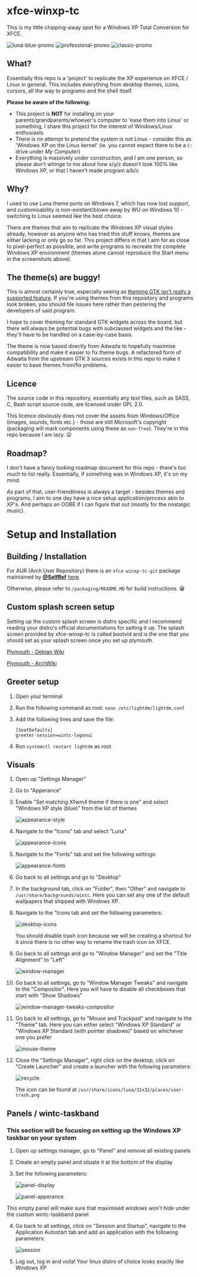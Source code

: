 # xfce-winxp-tc
This is my little chipping-away spot for a Windows XP Total Conversion for XFCE.

![luna-blue-promo](https://user-images.githubusercontent.com/13258281/234408181-dc8222c1-81ac-4759-b6ac-84a515b0cb13.png)
![professional-promo](https://user-images.githubusercontent.com/13258281/234408192-3b06b634-cff7-4d24-ba0d-d64b949272e8.png)
![classic-promo](https://user-images.githubusercontent.com/13258281/234408198-ac3232c2-d00c-4eaf-8a0d-37d7e239293b.png)

## What?
Essentially this repo is a 'project' to replicate the XP experience on XFCE / Linux in general. This includes everything from desktop themes, icons, cursors, all the way to programs and the shell itself.

**Please be aware of the following:**
- This project is **NOT** for installing on your parents/grandparents/whoever's computer to 'ease them into Linux' or something, I share this project for the interest of Windows/Linux enthusiasts
- There is no attempt to pretend the system is not Linux - consider this as 'Windows XP on the Linux kernel' (ie. you cannot expect there to be a `C:` drive under *My Computer*)
- Everything is massively under construction, and I am one person, so please don't whinge to me about how x/y/z doesn't look 100% like Windows XP, or that I haven't made program a/b/c

## Why?
I used to use Luna theme ports on Windows 7, which has now lost support, and customisability is non-existent/blown away by WU on Windows 10 - switching to Linux seemed like the best choice.

There are themes that aim to replicate the Windows XP visual styles already, however as anyone who has tried this stuff knows, themes are either lacking or only go so far. This project differs in that I aim for as close to pixel-perfect as possible, and write programs to recreate the complete Windows XP environment (themes alone cannot reproduce the Start menu in the screenshots above).

## The theme(s) are buggy!
This is almost certainly true, especially seeing as [theming GTK isn't really a supported feature](https://stopthemingmy.app/). If you're using themes from this repository and programs look broken, you should file issues here rather than pestering the developers of said program.

I hope to cover theming for standard GTK widgets across the board, but there will always be potential bugs with subclassed widgets and the like - they'll have to be handled on a case-by-case basis.

The theme is now based directly from Adwaita to hopefully maximise compatibility and make it easier to fix theme bugs. A refactored form of Adwaita from the upstream GTK 3 sources exists in this repo to make it easier to base themes from/fix problems.

## Licence
The source code in this repository, essentially any *text* files, such as SASS, C, Bash script source code, are licensed under GPL 2.0.

This licence obviously does not cover the assets from Windows/Office (images, sounds, fonts etc.) - those are still Microsoft's copyright (packaging will mark components using these as `non-free`). They're in this repo because I am lazy. 😛

## Roadmap?
I don't have a fancy looking roadmap document for this repo - there's too much to list really. Essentially, if something was in Windows XP, it's on my mind.

As part of that, user-friendliness is always a target - besides themes and programs, I aim to one day have a nice setup application/process akin to XP's. And perhaps an OOBE if I can figure that out (mostly for the nostalgic music).

# Setup and Installation

## Building / Installation
For AUR (Arch User Repository) there is an `xfce-winxp-tc-git` package maintained by [**@SelfRef**](https://github.com/SelfRef) [here](https://aur.archlinux.org/packages/xfce-winxp-tc-git).

Otherwise, please refer to `/packaging/README.MD` for build instructions. 😁

## Custom splash screen setup
Setting up the custom splash screen is distro specific and I recommend reading your distro's official documentations for setting it up. The splash screen provided by xfce-winxp-tc is called bootvid and is the one that you should set as your splash screen once you set up plymouth.

[Plymouth - Debian Wiki](https://wiki.debian.org/plymouth)

[Plymouth - ArchWiki](https://wiki.archlinux.org/title/Plymouth)

## Greeter setup
1. Open your terminal
2. Run the following command as root: `nano /etc/lightdm/lightdm.conf`
3. Add the following lines and save the file:

   ```
   [SeatDefaults]
   greeter-session=wintc-logonui
   ```
4. Run `systemctl restart lightdm` as root

## Visuals
1. Open up "Settings Manager"
2. Go to "Apperance"
3. Enable "Set matching Xfwm4 theme if there is one" and select "Windows XP style (blue)" from the list of themes

   ![appearance-style](https://github.com/user-attachments/assets/6459ccca-1a67-47fc-956d-d1e4cabd73e6)

4. Navigate to the "Icons" tab and select "Luna"

   ![appearance-icons](https://github.com/user-attachments/assets/e9251a63-2626-4f07-b92d-a92dcf84d613)
  
5. Navigate to the "Fonts" tab and set the following settings:

   ![appearance-fonts](https://github.com/user-attachments/assets/f1744d61-4ce7-4fbf-99c5-edc7c8c23097)


6. Go back to all settings and go to "Desktop"
7. In the background tab, click on "Folder", then "Other" and navigate to `/usr/share/backgrounds/wintc`. Here you can set any one of the default wallpapers that shipped with Windows XP.
8. Navigate to the "Icons tab and set the following parameters:

   ![desktop-icons](https://github.com/user-attachments/assets/1e044b4b-b7d2-435f-bdca-77482f4e1f34)

   You should disable trash icon because we will be creating a shortcut for it since there is no other way to rename the trash icon on XFCE.

9. Go back to all settings and go to "Window Manager" and set the "Title Alignment" to "Left"

   ![window-manager](https://github.com/user-attachments/assets/387c8d0e-6ab7-47b9-84fd-8badad3817f3)
    
11. Go back to all settings, go to "Window Manager Tweaks" and navigate to the "Compositor". Here you will have to disable all checkboxes that start with "Show Shadows"

    ![window-manager-tweaks-compositor](https://github.com/user-attachments/assets/4e7e7d6f-59eb-43a6-87cc-65584b1639d3)

12. Go back to all settings, go to "Mouse and Trackpad" and navigate to the "Theme" tab. Here you can either select "Windows XP Standard" or "Windows XP Standard (with pointer shadows)" based on whichever one you prefer

    ![mouse-theme](https://github.com/user-attachments/assets/1178ed5c-b18b-49e2-b879-841d7ff106b9)

13. Close the "Settings Manager", right click on the desktop, click on "Create Launcher" and create a launcher with the following parameters:

    ![recycle](https://github.com/user-attachments/assets/7ea352e4-ef46-4436-adf3-9c0509f9964c)

    The icon can be found at `/usr/share/icons/luna/32x32/places/user-trash.png`


## Panels / wintc-taskband
### This section will be focusing on setting up the Windows XP taskbar on your system

1. Open up settings manager, go to "Panel" and remove all existing panels
2. Create an empty panel and situate it at the bottom of the display
3. Set the following parameters:

   ![panel-display](https://github.com/user-attachments/assets/65f3564c-2240-4502-b4de-e260f0a13293)
   
   ![panel-apperance](https://github.com/user-attachments/assets/d496142e-4070-442c-b6b8-ff4c26b0bbe8)

This empty panel will make sure that maximised windows won't hide under the custom wintc-taskband panel

4. Go back to all settings, click on "Session and Startup", navigate to the Application Autostart tab and add an application with the following parameters:

   ![session](https://github.com/user-attachments/assets/1a015ce0-72ee-4262-88b8-518473e14b7d)

5. Log out, log in and voila! Your linux distro of choice looks exactly like Windows XP



